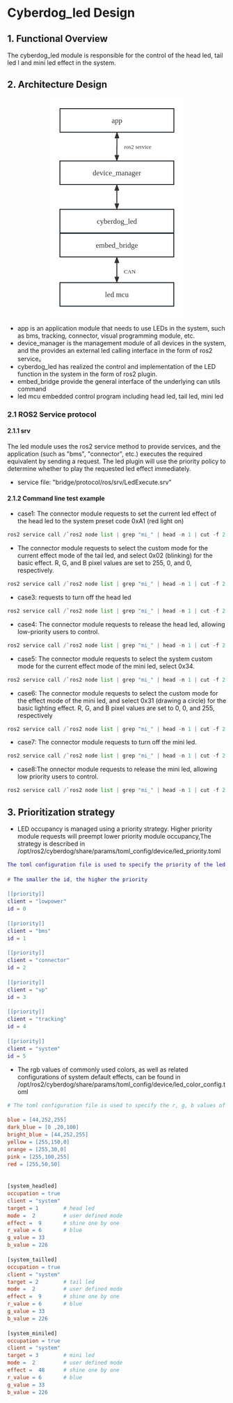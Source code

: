 # Cyberdog_led Design
## 1. Functional Overview
  The cyberdog_led module is responsible for the control of the head led, tail led l and mini led effect in the system.


## 2. Architecture Design

<center>

 ![avatar](./image/cyberdog_led/cyberdog_led_flow.png)

</center>


   - app is an application module that needs to use LEDs in the system, such as bms, tracking, connector, visual programming module, etc.
   - device_manager is the management module of all devices in the system, and the provides an external led calling interface in the form of ros2 service。
   - cyberdog_led has realized the control and implementation of the LED function in the system in the form of ros2 plugin.
   - embed_bridge provide the general interface of the underlying can utils command
   - led mcu embedded control program including head led, tail led, mini led


   ### 2.1 ROS2 Service protocol

   #### 2.1.1 srv 

  The led module uses the ros2 service method to provide services, and the application  (such as "bms", "connector", etc.) executes the required equivalent by sending a request. The led plugin will use the priority policy to determine whether to play the requested led effect immediately.

   - service file: "bridge/protocol/ros/srv/LedExecute.srv"
 
   

  #### 2.1.2 Command line test example

   - case1: The connector module requests to set the current led effect of the head led to the system preset code 0xA1 (red light on) 

   ```Python
   ros2 service call /`ros2 node list | grep "mi_" | head -n 1 | cut -f 2 -d "/"`/led_execute protocol/srv/LedExecute "{occupation: 1, client: "connector", target: 1, mode: 1, effect: 0xA1}"
   ```

   

   - The connector module requests to select the custom mode for the current effect mode of the tail led, and select 0x02 (blinking) for the basic effect. R, G, and B pixel values ​​are set to 255, 0, and 0, respectively.

   ```Python
   ros2 service call /`ros2 node list | grep "mi_" | head -n 1 | cut -f 2 -d "/"`/led_execute protocol/srv/LedExecute "{occupation: 1, client: "connector", target: 2, mode: 2, effect: 2 ,r_value: 255, g_value: 0, b_value: 0}"
   ```

   - case3: requests to turn off the head led

   ```Python
   ros2 service call /`ros2 node list | grep "mi_" | head -n 1 | cut -f 2 -d "/"`/led_execute protocol/srv/LedExecute "{occupation: 1, client: "connector", target: 1, mode: 1, effect: 0xA0}"
   ```

   - case4: The connector module requests to release the head led, allowing low-priority users to control.

   ```Python
   ros2 service call /`ros2 node list | grep "mi_" | head -n 1 | cut -f 2 -d "/"`/led_execute protocol/srv/LedExecute "{occupation: 0, client: "connector", target: 1}"
   ```

   - case5: The connector module requests to select the system custom mode for the current  effect mode of the mini led,  select 0x34.

   ```Python
   ros2 service call /`ros2 node list | grep "mi_" | head -n 1 | cut -f 2 -d "/"`/led_execute protocol/srv/LedExecute "{occupation: 1, client: "connector", target: 3, mode: 1, effect: 0x34}"
   ```

   

   - case6: The connector module requests to select the custom mode for the effect mode of the mini led, and select 0x31 (drawing a circle) for the basic lighting effect. R, G, and B pixel values ​​are set to 0, 0, and 255, respectively

   ```Python
   ros2 service call /`ros2 node list | grep "mi_" | head -n 1 | cut -f 2 -d "/"`/led_execute protocol/srv/LedExecute "{occupation: 1, client: "connector", target: 3, mode: 2, effect: 0x31, r_value: 0, g_value: 0, b_value: 255}"
   ```

   - case7: The connector module requests to turn off the mini led.


   ```Python
   ros2 service call /`ros2 node list | grep "mi_" | head -n 1 | cut -f 2 -d "/"`/led_execute protocol/srv/LedExecute "{occupation: 1, client: "connector", target: 3, mode: 1, effect: 0x32}"
   ```

   - case8:The onnector module requests to release the mini led, allowing low priority users to control.

   ```Python
   ros2 service call /`ros2 node list | grep "mi_" | head -n 1 | cut -f 2 -d "/"`/led_execute protocol/srv/LedExecute "{occupation: 0, client: "connector", target: 3}"
   ```

  ## 3. Prioritization strategy

   - LED occupancy is managed using a priority strategy. Higher priority module requests will preempt lower priority module occupancy,The strategy is described in /opt/ros2/cyberdog/share/params/toml_config/device/led_priority.toml

   ```Lua
  The toml configuration file is used to specify the priority of the led used by each module. Head led, tail led, and mini leds follow the same priority configuration.

# The smaller the id, the higher the priority
   
   [[priority]]
   client = "lowpower"
   id = 0
   
   [[priority]]
   client = "bms"
   id = 1
   
   [[priority]]
   client = "connector"
   id = 2
   
   [[priority]]
   client = "vp"
   id = 3
   
   [[priority]]
   client = "tracking"
   id = 4
   
   [[priority]]
   client = "system"
   id = 5
   ```


   - The rgb values ​​of commonly used colors, as well as related configurations of system default effects, can be found in /opt/ros2/cyberdog/share/params/toml_config/device/led_color_config.toml

   ```Makefile
   # The toml configuration file is used to specify the r, g, b values ​​of the rgb led preset color.
   
   blue = [44,252,255]
   dark_blue = [0 ,20,100]
   bright_blue = [44,252,255]
   yellow = [255,150,0]
   orange = [255,30,0]
   pink = [255,100,255]
   red = [255,50,50]
   
   
   [system_headled]
   occupation = true
   client = "system"
   target = 1        # head led 
   mode =  2         # user defined mode
   effect =  9       # shine one by one
   r_value = 6       # blue
   g_value = 33
   b_value = 226
   
   [system_tailled]
   occupation = true
   client = "system"
   target = 2        # tail led
   mode =  2         # user defined mode
   effect =  9       # shine one by one
   r_value = 6       # blue
   g_value = 33
   b_value = 226
   
   [system_miniled]
   occupation = true
   client = "system"
   target = 3        # mini led
   mode =  2         # user defined mode
   effect =  48      # shine one by one
   r_value = 6       # blue
   g_value = 33
   b_value = 226
   ```